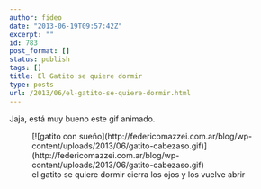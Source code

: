 ```yaml
---
author: fideo
date: "2013-06-19T09:57:42Z"
excerpt: ""
id: 783
post_format: []
status: publish
tags: []
title: El Gatito se quiere dormir
type: posts
url: /2013/06/el-gatito-se-quiere-dormir.html
---
```

Jaja, está muy bueno este gif animado.

<figure aria-describedby="caption-attachment-784" class="wp-caption alignnone" id="attachment_784" style="width: 400px">[![gatito con sueño](http://federicomazzei.com.ar/blog/wp-content/uploads/2013/06/gatito-cabezaso.gif)](http://federicomazzei.com.ar/blog/wp-content/uploads/2013/06/gatito-cabezaso.gif)<figcaption class="wp-caption-text" id="caption-attachment-784">el gatito se quiere dormir cierra los ojos y los vuelve abrir</figcaption></figure>
